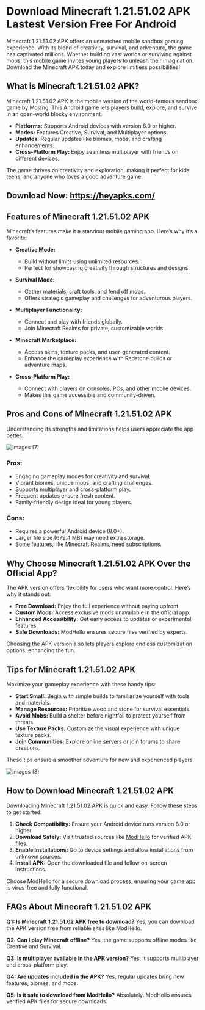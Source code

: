 # Download Minecraft 1.21.51.02 APK Lastest Version Free For Android

Minecraft 1.21.51.02 APK offers an unmatched mobile sandbox gaming experience. With its blend of creativity, survival, and adventure, the game has captivated millions. Whether building vast worlds or surviving against mobs, this mobile game invites young players to unleash their imagination. Download the Minecraft APK today and explore limitless possibilities!

## What is Minecraft 1.21.51.02 APK?

Minecraft 1.21.51.02 APK is the mobile version of the world-famous sandbox game by Mojang. This Android game lets players build, explore, and survive in an open-world blocky environment.

- **Platforms:** Supports Android devices with version 8.0 or higher.
- **Modes:** Features Creative, Survival, and Multiplayer options.
- **Updates:** Regular updates like biomes, mobs, and crafting enhancements.
- **Cross-Platform Play:** Enjoy seamless multiplayer with friends on different devices.

The game thrives on creativity and exploration, making it perfect for kids, teens, and anyone who loves a good adventure game.

## Download Now: https://heyapks.com/

## Features of Minecraft 1.21.51.02 APK

Minecraft’s features make it a standout mobile gaming app. Here’s why it’s a favorite:

- **Creative Mode:**
  - Build without limits using unlimited resources.
  - Perfect for showcasing creativity through structures and designs.

- **Survival Mode:**
  - Gather materials, craft tools, and fend off mobs.
  - Offers strategic gameplay and challenges for adventurous players.

- **Multiplayer Functionality:**
  - Connect and play with friends globally.
  - Join Minecraft Realms for private, customizable worlds.

- **Minecraft Marketplace:**
  - Access skins, texture packs, and user-generated content.
  - Enhance the gameplay experience with Redstone builds or adventure maps.

- **Cross-Platform Play:**
  - Connect with players on consoles, PCs, and other mobile devices.
  - Makes this game accessible and community-driven.

## Pros and Cons of Minecraft 1.21.51.02 APK

Understanding its strengths and limitations helps users appreciate the app better.

![images (7)](https://github.com/user-attachments/assets/656d8b21-2363-4d3f-bbc9-40b2a3e4aefc)


### Pros:
- Engaging gameplay modes for creativity and survival.
- Vibrant biomes, unique mobs, and crafting challenges.
- Supports multiplayer and cross-platform play.
- Frequent updates ensure fresh content.
- Family-friendly design ideal for young players.

### Cons:
- Requires a powerful Android device (8.0+).
- Larger file size (679.4 MB) may need extra storage.
- Some features, like Minecraft Realms, need subscriptions.

## Why Choose Minecraft 1.21.51.02 APK Over the Official App?

The APK version offers flexibility for users who want more control. Here’s why it stands out:

- **Free Download:** Enjoy the full experience without paying upfront.
- **Custom Mods:** Access exclusive mods unavailable in the official app.
- **Enhanced Accessibility:** Get early access to updates or experimental features.
- **Safe Downloads:** ModHello ensures secure files verified by experts.

Choosing the APK version also lets players explore endless customization options, enhancing the fun.

## Tips for Minecraft 1.21.51.02 APK

Maximize your gameplay experience with these handy tips:

- **Start Small:** Begin with simple builds to familiarize yourself with tools and materials.
- **Manage Resources:** Prioritize wood and stone for survival essentials.
- **Avoid Mobs:** Build a shelter before nightfall to protect yourself from threats.
- **Use Texture Packs:** Customize the visual experience with unique texture packs.
- **Join Communities:** Explore online servers or join forums to share creations.

These tips ensure a smoother adventure for new and experienced players.

![images (8)](https://github.com/user-attachments/assets/8c45ad0a-874a-4793-877b-be4ed146fdae)


## How to Download Minecraft 1.21.51.02 APK

Downloading Minecraft 1.21.51.02 APK is quick and easy. Follow these steps to get started:

1. **Check Compatibility:** Ensure your Android device runs version 8.0 or higher.
2. **Download Safely:** Visit trusted sources like [ModHello](https://modhello.com) for verified APK files.
3. **Enable Installations:** Go to device settings and allow installations from unknown sources.
4. **Install APK:** Open the downloaded file and follow on-screen instructions.

Choose ModHello for a secure download process, ensuring your game app is virus-free and fully functional.

## FAQs About Minecraft 1.21.51.02 APK

**Q1: Is Minecraft 1.21.51.02 APK free to download?**
Yes, you can download the APK version free from reliable sites like ModHello.

**Q2: Can I play Minecraft offline?**
Yes, the game supports offline modes like Creative and Survival.

**Q3: Is multiplayer available in the APK version?**
Yes, it supports multiplayer and cross-platform play.

**Q4: Are updates included in the APK?**
Yes, regular updates bring new features, biomes, and mobs.

**Q5: Is it safe to download from ModHello?**
Absolutely. ModHello ensures verified APK files for secure downloads.

